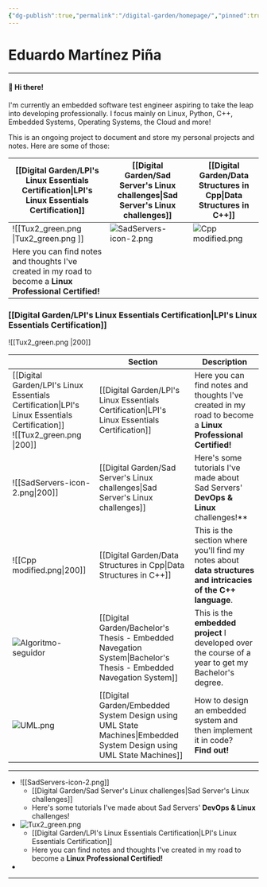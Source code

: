 ```yaml
---
{"dg-publish":true,"permalink":"/digital-garden/homepage/","pinned":true,"tags":["gardenEntry"]}
---
```



# Eduardo Martínez Piña
---
#### 👋 Hi there!
I'm currently an embedded software test engineer aspiring to take the leap into developing professionally. I focus mainly on Linux, Python, C++, Embedded Systems, Operating Systems, the Cloud and more!

This is an ongoing project to document and store my personal projects and notes. Here are some of those:


| [[Digital Garden/LPI's Linux Essentials Certification\|LPI's Linux Essentials Certification]]                                                                   | [[Digital Garden/Sad Server's Linux challenges\|Sad Server's Linux challenges]] | [[Digital Garden/Data Structures in Cpp\|Data Structures in C++]] |
| ---------------------------------------------------------------------------------------------------------- | --------------------------------- | -------------------------------------------------- |
| ![[Tux2_green.png \|Tux2_green.png ]]                                                                                       | ![SadServers-icon-2.png](/img/user/Digital%20Garden/Icons-and-images/SadServers-icon-2.png)        | ![Cpp modified.png](/img/user/Digital%20Garden/Icons-and-images/Cpp%20modified.png)                              |
| Here you can find notes and thoughts I've created in my road to become a **Linux Professional Certified!** |                                   |                                                    |


### [[Digital Garden/LPI's Linux Essentials Certification\|LPI's Linux Essentials Certification]]
![[Tux2_green.png \|200]]

|                                                                                                                              | Section                                             | Description                                                                                                   |
| ---------------------------------------------------------------------------------------------------------------------------- | --------------------------------------------------- | ------------------------------------------------------------------------------------------------------------- |
|  [[Digital Garden/LPI's Linux Essentials Certification\|LPI's Linux Essentials Certification]]<br>![[Tux2_green.png \|200]]                                                     | [[Digital Garden/LPI's Linux Essentials Certification\|LPI's Linux Essentials Certification]]            | Here you can find notes and thoughts I've created in my road to become a **Linux Professional Certified!**    |
| ![[SadServers-icon-2.png\|200]]                                                                                              | [[Digital Garden/Sad Server's Linux challenges\|Sad Server's Linux challenges]]                   | Here's some tutorials I've made about Sad Servers' **DevOps & Linux** challenges!**                           |
| ![[Cpp modified.png\|200]]                                                                                                   | [[Digital Garden/Data Structures in Cpp\|Data Structures in C++]]  | This is the section where you'll find my notes about **data structures and intricacies of the C++ language**. |
| ![Algoritmo-seguidor](https://user-images.githubusercontent.com/72580785/174127072-ced03c71-d4f8-4e68-b0a6-a4794c3fb9c8.png) | [[Digital Garden/Bachelor's Thesis - Embedded Navegation System\|Bachelor's Thesis - Embedded Navegation System]]  | This is the **embedded project** I developed over the course of a year to get my Bachelor's degree.           |
| ![UML.png](/img/user/Digital%20Garden/Icons-and-images/UML.png)                                                                                                                 | [[Digital Garden/Embedded System Design using UML State Machines\|Embedded System Design using UML State Machines]] | How to design an embedded system and then implement it in code?<br>**Find out!**                              |

---

 - ![[SadServers-icon-2.png]]
	 -  [[Digital Garden/Sad Server's Linux challenges\|Sad Server's Linux challenges]]  
	 - Here's some tutorials I've made about Sad Servers' **DevOps & Linux** challenges!
- ![Tux2_green.png](/img/user/Digital%20Garden/Icons-and-images/Tux2_green.png)   
	- [[Digital Garden/LPI's Linux Essentials Certification\|LPI's Linux Essentials Certification]]
	-  Here you can find notes and thoughts I've created in my road to become a **Linux Professional Certified!**
- 

---
